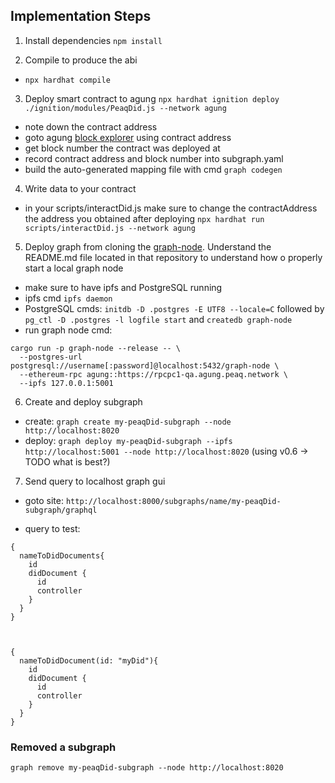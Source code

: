 ## Implementation Steps

1. Install dependencies
`npm install`

2. Compile to produce the abi
- `npx hardhat compile`

3. Deploy smart contract to agung
`npx hardhat ignition deploy ./ignition/modules/PeaqDid.js --network agung`
- note down the contract address
- goto agung [block explorer](https://agung-testnet.subscan.io/) using contract address
- get block number the contract was deployed at
- record contract address and block number into subgraph.yaml
- build the auto-generated mapping file with cmd `graph codegen`

4. Write data to your contract
- in your scripts/interactDid.js make sure to change the contractAddress the address you obtained after deploying
`npx hardhat run scripts/interactDid.js --network agung`

5. Deploy graph from cloning the [graph-node](https://github.com/graphprotocol/graph-node). Understand the README.md file located in that repository to understand how o properly start a local graph node
- make sure to have ipfs and PostgreSQL running
- ipfs cmd `ipfs daemon`
- PostgreSQL cmds: `initdb -D .postgres -E UTF8 --locale=C` followed by `pg_ctl -D .postgres -l logfile start` and `createdb graph-node`
- run graph node cmd:
```
cargo run -p graph-node --release -- \
  --postgres-url postgresql://username[:password]@localhost:5432/graph-node \
  --ethereum-rpc agung::https://rpcpc1-qa.agung.peaq.network \
  --ipfs 127.0.0.1:5001
```

6. Create and deploy subgraph
- create: `graph create my-peaqDid-subgraph --node http://localhost:8020`
- deploy: `graph deploy my-peaqDid-subgraph --ipfs http://localhost:5001 --node http://localhost:8020` (using v0.6 -> TODO what is best?)

7. Send query to localhost graph gui
- goto site: `http://localhost:8000/subgraphs/name/my-peaqDid-subgraph/graphql`

- query to test:
```
{
  nameToDidDocuments{
    id
    didDocument {
      id
      controller
    }
  }
}



{
  nameToDidDocument(id: "myDid"){
    id
    didDocument {
      id
      controller
    }
  }
}
```

### Removed a subgraph
`graph remove my-peaqDid-subgraph --node http://localhost:8020`
